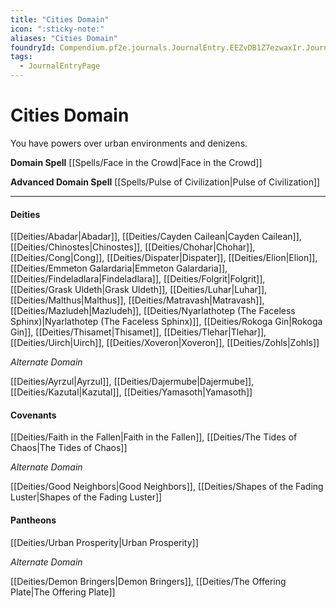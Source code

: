 ```yaml
---
title: "Cities Domain"
icon: ":sticky-note:"
aliases: "Cities Domain"
foundryId: Compendium.pf2e.journals.JournalEntry.EEZvDB1Z7ezwaxIr.JournalEntryPage.QSk78hQR3zskMlq2
tags:
  - JournalEntryPage
---
```


# Cities Domain
You have powers over urban environments and denizens.

**Domain Spell** [[Spells/Face in the Crowd|Face in the Crowd]]

**Advanced Domain Spell** [[Spells/Pulse of Civilization|Pulse of Civilization]]

* * *

#### **Deities**

[[Deities/Abadar|Abadar]], [[Deities/Cayden Cailean|Cayden Cailean]], [[Deities/Chinostes|Chinostes]], [[Deities/Chohar|Chohar]], [[Deities/Cong|Cong]], [[Deities/Dispater|Dispater]], [[Deities/Elion|Elion]], [[Deities/Emmeton Galardaria|Emmeton Galardaria]], [[Deities/Findeladlara|Findeladlara]], [[Deities/Folgrit|Folgrit]], [[Deities/Grask Uldeth|Grask Uldeth]], [[Deities/Luhar|Luhar]], [[Deities/Malthus|Malthus]], [[Deities/Matravash|Matravash]], [[Deities/Mazludeh|Mazludeh]], [[Deities/Nyarlathotep (The Faceless Sphinx)|Nyarlathotep (The Faceless Sphinx)]], [[Deities/Rokoga Gin|Rokoga Gin]], [[Deities/Thisamet|Thisamet]], [[Deities/Tlehar|Tlehar]], [[Deities/Uirch|Uirch]], [[Deities/Xoveron|Xoveron]], [[Deities/Zohls|Zohls]]

_Alternate Domain_

[[Deities/Ayrzul|Ayrzul]], [[Deities/Dajermube|Dajermube]], [[Deities/Kazutal|Kazutal]], [[Deities/Yamasoth|Yamasoth]]

#### **Covenants**

[[Deities/Faith in the Fallen|Faith in the Fallen]], [[Deities/The Tides of Chaos|The Tides of Chaos]]

_Alternate Domain_

[[Deities/Good Neighbors|Good Neighbors]], [[Deities/Shapes of the Fading Luster|Shapes of the Fading Luster]]

#### **Pantheons**

[[Deities/Urban Prosperity|Urban Prosperity]]

_Alternate Domain_

[[Deities/Demon Bringers|Demon Bringers]], [[Deities/The Offering Plate|The Offering Plate]]